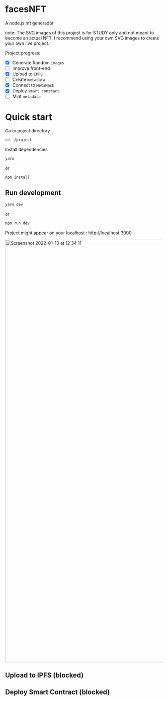 # facesNFT
A node.js nft generador

note: The SVG images of this project is for STUDY only and not meant to become an actual NFT, I recommend using your own SVG images to create your own live project.

Project progress:

- [x] Generate Random `images`
- [ ] Improve front-end
- [x] Upload to `IPFS`
- [ ] Create `metadata`
- [x] Connect to `MetaMask`
- [x] Deploy `smart contract`
- [ ] Mint `metadata`

# Quick start

Go to poject directory
```bash
cd ./project
```

Install dependencies

```bash
yarn
```
or 
```bash
npm install
```

## Run development

```bash
yarn dev
```
or
```bash
npm run dev
```

Project might appear on your localhost : http://localhost:3000

<img width="1354" alt="Screenshot 2022-01-10 at 12 34 11" src="https://user-images.githubusercontent.com/11979969/148768699-ebaa6345-b59a-4c90-ad37-83352eef3466.png">



## Upload to IPFS (blocked)

## Deploy Smart Contract (blocked)
